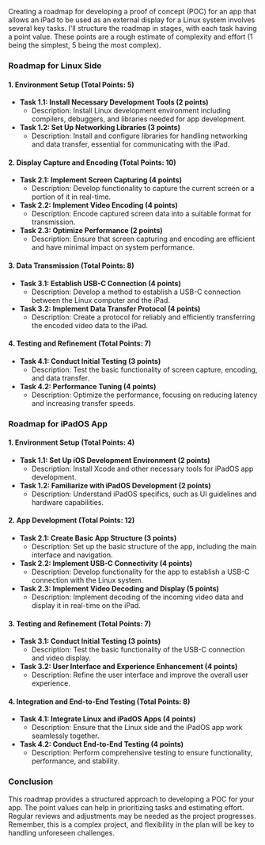 Creating a roadmap for developing a proof of concept (POC) for an app that allows an iPad to be used as an external display for a Linux system involves several key tasks. I'll structure the roadmap in stages, with each task having a point value. These points are a rough estimate of complexity and effort (1 being the simplest, 5 being the most complex).

### Roadmap for Linux Side

#### 1. Environment Setup (Total Points: 5)
   - **Task 1.1: Install Necessary Development Tools (2 points)**
     - Description: Install Linux development environment including compilers, debuggers, and libraries needed for app development.
   - **Task 1.2: Set Up Networking Libraries (3 points)**
     - Description: Install and configure libraries for handling networking and data transfer, essential for communicating with the iPad.

#### 2. Display Capture and Encoding (Total Points: 10)
   - **Task 2.1: Implement Screen Capturing (4 points)**
     - Description: Develop functionality to capture the current screen or a portion of it in real-time.
   - **Task 2.2: Implement Video Encoding (4 points)**
     - Description: Encode captured screen data into a suitable format for transmission.
   - **Task 2.3: Optimize Performance (2 points)**
     - Description: Ensure that screen capturing and encoding are efficient and have minimal impact on system performance.

#### 3. Data Transmission (Total Points: 8)
   - **Task 3.1: Establish USB-C Connection (4 points)**
     - Description: Develop a method to establish a USB-C connection between the Linux computer and the iPad.
   - **Task 3.2: Implement Data Transfer Protocol (4 points)**
     - Description: Create a protocol for reliably and efficiently transferring the encoded video data to the iPad.

#### 4. Testing and Refinement (Total Points: 7)
   - **Task 4.1: Conduct Initial Testing (3 points)**
     - Description: Test the basic functionality of screen capture, encoding, and data transfer.
   - **Task 4.2: Performance Tuning (4 points)**
     - Description: Optimize the performance, focusing on reducing latency and increasing transfer speeds.

### Roadmap for iPadOS App

#### 1. Environment Setup (Total Points: 4)
   - **Task 1.1: Set Up iOS Development Environment (2 points)**
     - Description: Install Xcode and other necessary tools for iPadOS app development.
   - **Task 1.2: Familiarize with iPadOS Development (2 points)**
     - Description: Understand iPadOS specifics, such as UI guidelines and hardware capabilities.

#### 2. App Development (Total Points: 12)
   - **Task 2.1: Create Basic App Structure (3 points)**
     - Description: Set up the basic structure of the app, including the main interface and navigation.
   - **Task 2.2: Implement USB-C Connectivity (4 points)**
     - Description: Develop functionality for the app to establish a USB-C connection with the Linux system.
   - **Task 2.3: Implement Video Decoding and Display (5 points)**
     - Description: Implement decoding of the incoming video data and display it in real-time on the iPad.

#### 3. Testing and Refinement (Total Points: 7)
   - **Task 3.1: Conduct Initial Testing (3 points)**
     - Description: Test the basic functionality of the USB-C connection and video display.
   - **Task 3.2: User Interface and Experience Enhancement (4 points)**
     - Description: Refine the user interface and improve the overall user experience.

#### 4. Integration and End-to-End Testing (Total Points: 8)
   - **Task 4.1: Integrate Linux and iPadOS Apps (4 points)**
     - Description: Ensure that the Linux side and the iPadOS app work seamlessly together.
   - **Task 4.2: Conduct End-to-End Testing (4 points)**
     - Description: Perform comprehensive testing to ensure functionality, performance, and stability.

### Conclusion
This roadmap provides a structured approach to developing a POC for your app. The point values can help in prioritizing tasks and estimating effort. Regular reviews and adjustments may be needed as the project progresses. Remember, this is a complex project, and flexibility in the plan will be key to handling unforeseen challenges.